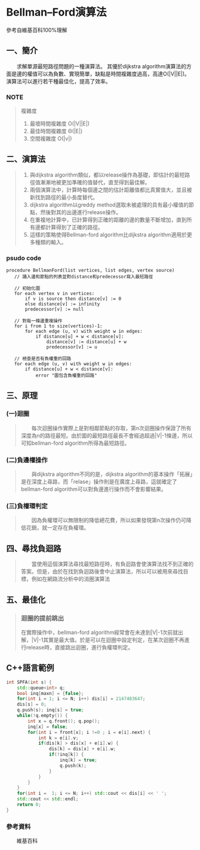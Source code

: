 # Bellman–Ford演算法
參考自維基百科100%理解
## 一、簡介
&emsp;&emsp;求解單源最短路徑問題的一種演算法。
其優於dijkstra algorithm演算法的方面是邊的權值可以為負數、實現簡單，缺點是時間複雜度過高，高達O(|V||E|)。
演算法可以進行若干種最佳化，提高了效率。

### NOTE
> 複雜度
>1. 最壞時間複雜度	O(|V||E|)
>2. 最佳時間複雜度	Θ(|E|)
>3. 空間複雜度	O(|v|)

## 二、演算法
 
>1. 與dijkstra algorithm類似，都以release操作為基礎，即估計的最短路徑值漸漸地被更加準確的值替代，直至得到最佳解。
>2. 兩個演算法中，計算時每個邊之間的估計距離值都比真實值大，並且被新找到路徑的最小長度替代。
>3. dijkstra algorithm以greddy method選取未被處理的具有最小權值的節點，然後對其的出邊進行release操作。
>4. 在重複地計算中，已計算得到正確的距離的邊的數量不斷增加，直到所有邊都計算得到了正確的路徑。
>5. 這樣的策略使得Bellman-ford algorithm比dijkstra algorithm適用於更多種類的輸入。

### psudo code
```
procedure BellmanFord(list vertices, list edges, vertex source)
   // 讀入邊和節點的列表並對distance和predecessor寫入最短路徑

   // 初始化圖
   for each vertex v in vertices:
       if v is source then distance[v] := 0
       else distance[v] := infinity
       predecessor[v] := null

   // 對每一條邊重複操作
   for i from 1 to size(vertices)-1:
       for each edge (u, v) with weight w in edges:
           if distance[u] + w < distance[v]:
               distance[v] := distance[u] + w
               predecessor[v] := u

   // 檢查是否有負權重的回路
   for each edge (u, v) with weight w in edges:
       if distance[u] + w < distance[v]:
           error "圖包含負權重的回路"
```

## 三、原理
### (一)迴圈
>&emsp;&emsp;每次迴圈操作實際上是對相鄰節點的存取，第n次迴圈操作保證了所有深度為n的路徑最短。由於圖的最短路徑最長不會經過超過|V|-1條邊，所以可知bellman-ford algorithm所得為最短路徑。
### (二)負邊權操作
>&emsp;&emsp;與dijkstra algorithm不同的是，dijkstra algorithm的基本操作「拓展」是在深度上尋路，而「relase」操作則是在廣度上尋路，這就確定了bellman-ford algorithm可以對負邊進行操作而不會影響結果。
### (三)負權環判定
>&emsp;&emsp;因為負權環可以無限制的降低總花費，所以如果發現第n次操作仍可降低花銷，就一定存在負權環。

## 四、尋找負迴路
>&emsp;&emsp;當使用這個演算法尋找最短路徑時，有負迴路會使演算法找不到正確的答案。但是，由於在找到負迴路後會中止演算法，所以可以被用來尋找目標，例如在網路流分析中的消圈演算法

## 五、最佳化
>### 迴圈的提前跳出
>在實際操作中，bellman-ford algorithm經常會在未達到|V|-1次前就出解，|V|-1其實是最大值。於是可以在迴圈中設定判定，在某次迴圈不再進行release時，直接跳出迴圈，進行負權環判定。

## C++語言範例
```cpp
int SPFA(int s) {
	std::queue<int> q;
	bool inq[maxn] = {false};
	for(int i = 1; i <= N; i++) dis[i] = 2147483647;
	dis[s] = 0;
	q.push(s); inq[s] = true;
	while(!q.empty()) {
		int x = q.front(); q.pop();
		inq[x] = false;
		for(int i = front[x]; i !=0 ; i = e[i].next) {
			int k = e[i].v;
			if(dis[k] > dis[x] + e[i].w) {
				dis[k] = dis[x] + e[i].w;
				if(!inq[k]) {
					inq[k] = true;
					q.push(k);
				}
			}
		}
	}
	for(int i =  1; i <= N; i++) std::cout << dis[i] << ' ';
	std::cout << std::endl;
	return 0;
}
```

### 參考資料
&emsp;&emsp;維基百科